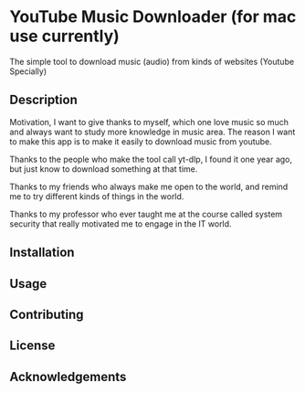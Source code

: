 # YouTube Music Downloader (for mac use currently)

The simple tool to download music (audio) from kinds of websites (Youtube Specially)

## Description


Motivation, I want to give thanks to myself, which one love music so much and always want to study more knowledge in music area. The reason I want to make this app is to make it easily to download music from youtube.

Thanks to the people who make the tool call yt-dlp, I found it one year ago, but just know to download something at that time.

Thanks to my friends who always make me open to the world, and remind me to try different kinds of things in the world.

Thanks to my professor who ever taught me at the course called system security that really motivated me to engage in the IT world.

## Installation



## Usage

## Contributing

## License

## Acknowledgements

